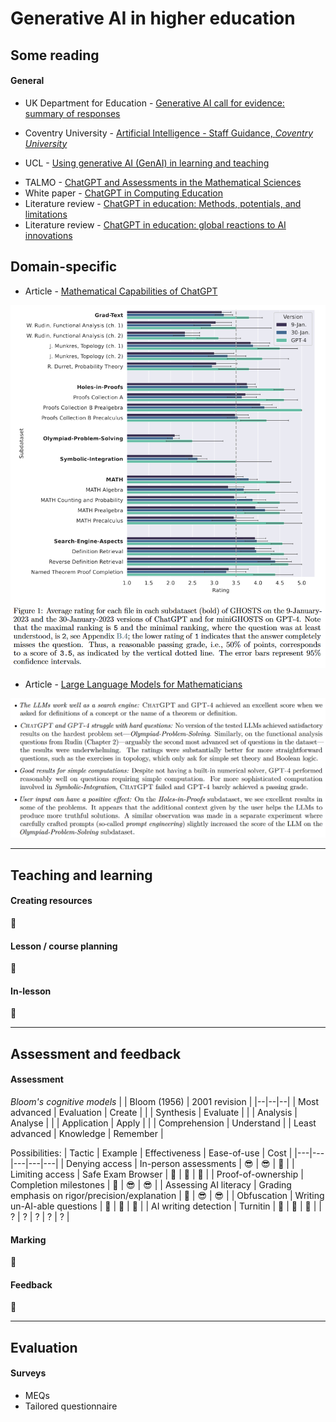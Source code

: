 # Generative AI in higher education

## Some reading

#### General 

* UK Department for Education - [Generative AI call for evidence: summary of responses](https://www.gov.uk/government/calls-for-evidence/generative-artificial-intelligence-in-education-call-for-evidence)
- Coventry University - [Artificial Intelligence  - Staff Guidance, *Coventry University*](https://teach.coventry.domains/articles/artificial-intelligence-staff-guidance/)
* UCL - [Using generative AI (GenAI) in learning and teaching](https://www.ucl.ac.uk/teaching-learning/publications/2023/sep/using-generative-ai-genai-learning-and-teaching)
- TALMO - [ChatGPT and Assessments in the Mathematical Sciences](http://talmo.uk/blog/feb2023/chatgpt.html)
- White paper - [ChatGPT in Computing Education](https://www.mmu.ac.uk/sites/default/files/2023-12/ChatGPTComputingEducationWhitePaper.pdf)
- Literature review - [ChatGPT in education: Methods, potentials, and limitations](https://www.sciencedirect.com/science/article/pii/S2949882123000221)
- Literature review - [ChatGPT in education: global reactions to AI innovations](https://www.nature.com/articles/s41598-023-42227-6)

## Domain-specific

* Article - [Mathematical Capabilities of ChatGPT](https://proceedings.neurips.cc/paper_files/paper/2023/hash/58168e8a92994655d6da3939e7cc0918-Abstract-Datasets_and_Benchmarks.html)

![](images/firefox_xekBq3IfiU.png)

* Article - [Large Language Models for Mathematicians](https://arxiv.org/abs/2312.04556)

![](images/firefox_HbGhcAOMYF.png)

---

## Teaching and learning

#### Creating resources

🤨

#### Lesson / course planning

🤨

#### In-lesson

🤨

---

## Assessment and feedback

#### Assessment


*Bloom's cognitive models*
| | Bloom (1956) | 2001 revision |
|--|--|--|
| Most advanced | Evaluation | Create |
| | Synthesis | Evaluate |
| | Analysis | Analyse |
| | Application | Apply |
| | Comprehension | Understand |
| Least advanced | Knowledge | Remember |



Possibilities:
| Tactic  | Example | Effectiveness  | Ease-of-use   | Cost |
|---|---|---|---|---|
| Denying access  | In-person assessments  | 😎  | 😎  | 🤔  |
| Limiting access  | Safe Exam Browser  | 🤔  | 🤔  | 🤔  |
| Proof-of-ownership  | Completion milestones  | 🤔  | 😎  | 😎  |
| Assessing AI literacy  | Grading emphasis on rigor/precision/explanation  | 🤔  | 😎  | 😎  |
| Obfuscation  | Writing un-AI-able questions  | 🤔  | 🤬  | 🤬  |
| AI writing detection  | Turnitin  | 🤬  | 🤬   | 🤬  |
| ? | ? | ? | ? | ? |

#### Marking

🤨

#### Feedback

🤨

---

## Evaluation

#### Surveys
* MEQs
* Tailored questionnaire